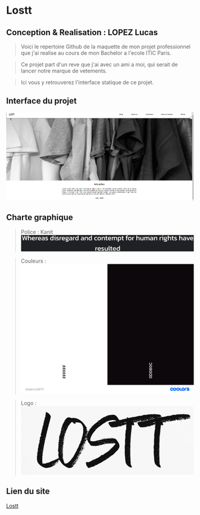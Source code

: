 # Lostt

## Conception & Realisation : LOPEZ Lucas

>Voici le repertoire Github de la maquette de mon projet professionnel que j'ai realise au cours de mon Bachelor a l'ecole ITIC Paris.

>Ce projet part d'un reve que j'ai avec un ami a moi, qui serait de lancer notre marque de vetements.

>Ici vous y retrouverez l'interface statique de ce projet.

## Interface du projet 
![cover](./asset/readme.png)

## Charte graphique
>Police : Kanit 
![cover](./asset/kanit.png)

>Couleurs :
![cover](./asset/colors.png)

>Logo :
![cover](./asset/lostt2.png)

## Lien du site 

[Lostt]()